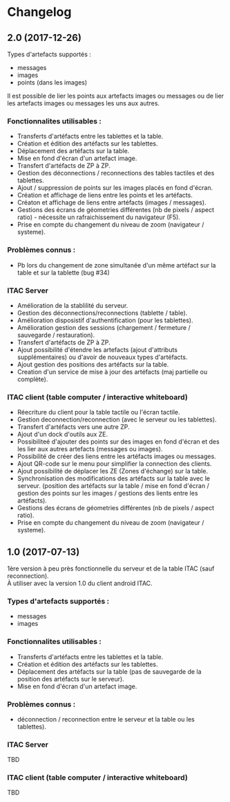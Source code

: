 # Changelog

## 2.0 (2017-12-26)

Types d'artefacts supportés :
* messages
* images
* points (dans les images)

Il est possible de lier les points aux artefacts images ou messages ou de lier les artefacts 
images ou messages les uns aux autres.

### Fonctionnalites utilisables :
* Transferts d'artéfacts entre les tablettes et la table.
* Création et édition des artéfacts sur les tablettes.
* Déplacement des artéfacts sur la table.
* Mise en fond d'écran d'un artefact image.
* Transfert d'artéfacts de ZP à ZP.
* Gestion des déconnections / reconnections des tables tactiles et des tablettes. 
* Ajout / suppression  de points sur les images placés en fond d'écran.
* Création et affichage de liens entre les points et les artéfacts. 
* Créaton et affichage de liens entre artéfacts (images / messages). 
* Gestions des écrans de géometries différentes (nb de pixels /  aspect ratio) - 
nécessite un rafraichissement du navigateur (F5). 
* Prise en compte du changement du niveau de zoom (navigateur / systeme). 

### Problèmes connus : 
* Pb lors du changement de zone simultanée d'un même artéfact sur la table et sur la tablette (bug #34)

### ITAC Server
* Amélioration de la stablilité du serveur.
* Gestion des déconnections/reconnections (tablette / table). 
* Amélioration disposistif d'authentification (pour les tablettes). 
* Amélioration gestion des sessions (chargement / fermeture / sauvegarde / restauration). 
* Transfert d'artéfacts de ZP à ZP. 
* Ajout possibilité d'étendre les artefacts (ajout d'attributs supplémentaires) ou 
d'avoir de nouveaux types d'artéfacts. 
* Ajout gestion des positions des artéfacts sur la table. 
* Creation d'un service de mise à jour des artéfacts (maj partielle ou complète). 

### ITAC client (table computer / interactive whiteboard)
* Réecriture du client pour la table tactile ou l'écran tactile.
* Gestion deconnection/reconnection (avec le serveur ou les tablettes). 
* Transfert d'artéfacts vers une autre ZP. 
* Ajout d'un dock d'outils aux ZE.
* Possibiliteé d'ajouter des points sur des images en fond d'écran et des les lier aux autres artefacts 
(messages ou images).
* Possibilité de créer des liens entre les artéfacts images ou messages.
* Ajout QR-code sur le menu pour simplifier la connection des clients. 
* Ajout possibilité de déplacer les ZE (Zones d'échange) sur la table. 
* Synchronisation des modifications des artéfacts sur la table avec le serveur. 
(position des artéfacts sur la table / mise en fond d'écran / gestion des points sur les images / gestions des lients entre les artéfacts). 
* Gestions des écrans de géometries différentes (nb de pixels /  aspect ratio). 
* Prise en compte du changement du niveau de zoom (navigateur / systeme). 

## 1.0 (2017-07-13)

1ère version à peu près fonctionnelle du serveur et de la table ITAC (sauf reconnection).  
À utiliser avec la version 1.0 du client android ITAC.

### Types d'artefacts supportés :
* messages
* images

### Fonctionnalites utilisables :
* Transferts d'artéfacts entre les tablettes et la table.
* Création et édition des artéfacts sur les tablettes.
* Déplacement des artéfacts sur la table (pas de sauvegarde de la position des artéfacts sur le serveur).
* Mise en fond d'écran d'un artefact image.

### Problèmes connus : 
* déconnection / reconnection entre le serveur et la table ou les tablettes).

### ITAC Server

TBD

### ITAC client (table computer / interactive whiteboard)

TBD

